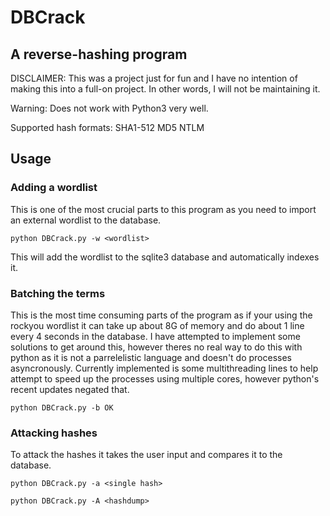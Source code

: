 # DBCrack

## A reverse-hashing program

DISCLAIMER: This was a project just for fun and I have no intention of making this into a full-on project. In other words, I will not be maintaining it.

Warning: Does not work with Python3 very well.

Supported hash formats:
SHA1-512
MD5
NTLM
## Usage

### Adding a wordlist

This is one of the most crucial parts to this program as you need to import an external wordlist to the database.

`python DBCrack.py -w <wordlist>`

This will add the wordlist to the sqlite3 database and automatically indexes it.

### Batching the terms

This is the most time consuming parts of the program as if your using the rockyou wordlist it can take up about 8G of memory and do about 1 line every 4 seconds in the database.
I have attempted to implement some solutions to get around this, however theres no real way to do this with python as it is not a parrelelistic language and doesn't do processes asyncronously.
Currently implemented is some multithreading lines to help attempt to speed up the processes using multiple cores, however python's recent updates negated that.

`python DBCrack.py -b OK`

### Attacking hashes

To attack the hashes it takes the user input and compares it to the database.

`python DBCrack.py -a <single hash>`

`python DBCrack.py -A <hashdump>`


